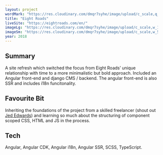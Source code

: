 ```yaml
---
layout: project
wordMark: "https://res.cloudinary.com/dmqr7syhe/image/upload/c_scale,q_100,w_400/v1576007468/jackhkmatthews.com/icons/eight-roads-icon_qvisrv.svg"
title: "Eight Roads"
liveSite: "https://eightroads.com/en/"
imageLg: "https://res.cloudinary.com/dmqr7syhe/image/upload/c_scale,w_1000/v1576007386/jackhkmatthews.com/images/eight-roads_whykdz.png"
imageSm: "https://res.cloudinary.com/dmqr7syhe/image/upload/c_scale,w_500/v1576007386/jackhkmatthews.com/images/eight-roads_whykdz.png"
year: 2018
---
```


## Summary

A site refresh which switched the focus from Eight Roads’ unique relationship with time to a more minimalistic but bold approach. Included an Angular front-end and django CMS / backend. The angular front-end is also SSR and includes i18n funcitonality.

## Favourite Bit

Inheriting the foundations of the project from a skilled freelancer (shout out [Jed Edwards](https://www.linkedin.com/in/jedrichards/)) and learning so much about the structuring of component scoped CSS, HTML and JS in the process.

## Tech

Angular, Angular CDK, Angular i18n, Angular SSR, SCSS, TypeScript.
